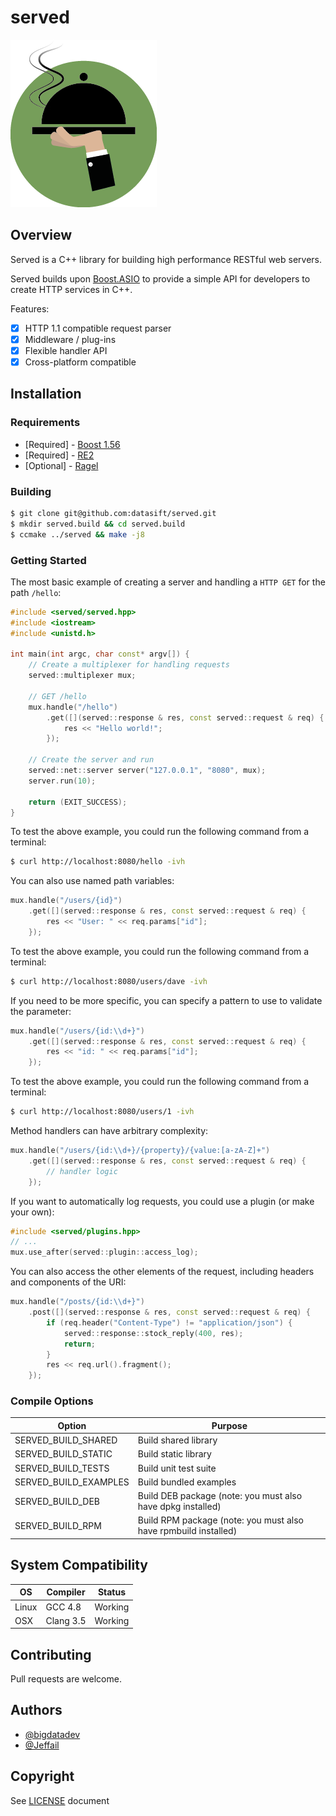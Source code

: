 # served

![Served Logo](served-logo.png)

## Overview

Served is a C++ library for building high performance RESTful web servers.

Served builds upon [Boost.ASIO](http://www.boost.org/) to provide a simple API for developers to create HTTP services in C++.

Features:
* [x] HTTP 1.1 compatible request parser
* [x] Middleware / plug-ins
* [x] Flexible handler API
* [x] Cross-platform compatible

## Installation

### Requirements

* [Required] - [Boost 1.56](http://www.boost.org/)
* [Required] - [RE2](http://code.google.com/p/re2/)
* [Optional] - [Ragel](http://www.complang.org/ragel/)

### Building

```bash
$ git clone git@github.com:datasift/served.git
$ mkdir served.build && cd served.build
$ ccmake ../served && make -j8
```

### Getting Started

The most basic example of creating a server and handling a `HTTP GET` for the path `/hello`:
```cpp
#include <served/served.hpp>
#include <iostream>
#include <unistd.h>

int main(int argc, char const* argv[]) {
	// Create a multiplexer for handling requests
	served::multiplexer mux;

	// GET /hello
	mux.handle("/hello")
		.get([](served::response & res, const served::request & req) {
			res << "Hello world!";
		});

	// Create the server and run
	served::net::server server("127.0.0.1", "8080", mux);
	server.run(10);

	return (EXIT_SUCCESS);
}
```

To test the above example, you could run the following command from a terminal:
```bash
$ curl http://localhost:8080/hello -ivh
```

You can also use named path variables:
```cpp
mux.handle("/users/{id}")
	.get([](served::response & res, const served::request & req) {
		res << "User: " << req.params["id"];
	});
```

To test the above example, you could run the following command from a terminal:
```bash
$ curl http://localhost:8080/users/dave -ivh
```

If you need to be more specific, you can specify a pattern to use to validate
the parameter:
```cpp
mux.handle("/users/{id:\\d+}")
	.get([](served::response & res, const served::request & req) {
		res << "id: " << req.params["id"];
	});
```

To test the above example, you could run the following command from a terminal:
```bash
$ curl http://localhost:8080/users/1 -ivh
```

Method handlers can have arbitrary complexity:
```cpp
mux.handle("/users/{id:\\d+}/{property}/{value:[a-zA-Z]+")
	.get([](served::response & res, const served::request & req) {
		// handler logic
	});
```

If you want to automatically log requests, you could use a plugin (or make your
own):
```cpp
#include <served/plugins.hpp>
// ...
mux.use_after(served::plugin::access_log);
```

You can also access the other elements of the request, including headers and
components of the URI:
```cpp
mux.handle("/posts/{id:\\d+}")
	.post([](served::response & res, const served::request & req) {
		if (req.header("Content-Type") != "application/json") {
			served::response::stock_reply(400, res);
			return;
		}
		res << req.url().fragment();
	});
```

### Compile Options

Option                 | Purpose
---------------------- | -----------------------------------
SERVED_BUILD_SHARED    | Build shared library
SERVED_BUILD_STATIC    | Build static library
SERVED_BUILD_TESTS     | Build unit test suite
SERVED_BUILD_EXAMPLES  | Build bundled examples
SERVED_BUILD_DEB       | Build DEB package (note: you must also have dpkg installed)
SERVED_BUILD_RPM       | Build RPM package (note: you must also have rpmbuild installed)

## System Compatibility

OS           | Compiler      | Status
------------ | ------------- | -------------
Linux        | GCC 4.8       | Working
OSX          | Clang 3.5     | Working

## Contributing

Pull requests are welcome.

## Authors

* [@bigdatadev](https://github.com/bigdatadev)
* [@Jeffail](https://github.com/Jeffail)

## Copyright

See [LICENSE](LICENSE) document